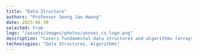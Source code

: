 ```yaml
---
title: "Data Structure"
authors: "Professor Seong Jae Hwang"
date: 2023-06-30
selected: true
logo: "/assets/images/photos/yonsei_cs_logo.png"
description: "Covers fundamental data structures and algorithms (arrays, stacks, queues, linked lists, trees, graphs; sorting, searching). Emphasis on algorithm complexity and implementation in assignments."
technologies: "Data Structures, Algorithms"
---
```


